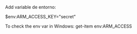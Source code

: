 Add variable de entorno: 

$env:ARM_ACCESS_KEY="secret"

To check the env var in Windows: 
get-item env:ARM_ACCESS